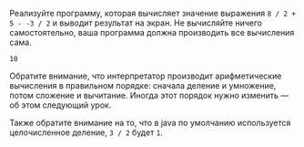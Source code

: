 
Реализуйте программу, которая вычисляет значение выражения `8 / 2 + 5 - -3 / 2` и выводит результат на экран. Не вычисляйте ничего самостоятельно, ваша программа должна производить все вычисления сама.
```text
10
```
Обратите внимание, что интерпретатор производит арифметические вычисления в правильном порядке: сначала деление и умножение, потом сложение и вычитание. Иногда этот порядок нужно изменить — об этом следующий урок.

Также обратите внимание на то, что в java по умолчанию используется целочисленное деление, `3 / 2` будет `1`.
